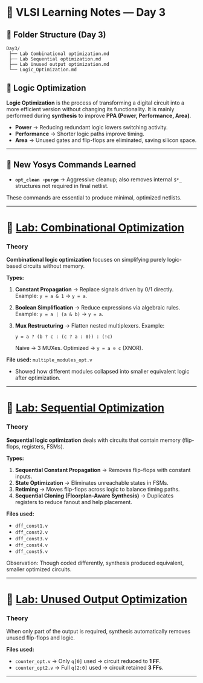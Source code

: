 
# 📘 VLSI Learning Notes — Day 3

## 📂 Folder Structure (Day 3)

```
Day3/
 ├── Lab Combinational optimization.md
 ├── Lab Sequential optimization.md
 ├── Lab Unused output optimization.md
 └── Logic_Optimization.md
```



## 🔹 Logic Optimization

**Logic Optimization** is the process of transforming a digital circuit into a more efficient version without changing its functionality.
It is mainly performed during **synthesis** to improve **PPA (Power, Performance, Area)**.

* **Power** → Reducing redundant logic lowers switching activity.
* **Performance** → Shorter logic paths improve timing.
* **Area** → Unused gates and flip-flops are eliminated, saving silicon space.

---

## 🔹 New Yosys Commands Learned

* **`opt_clean -purge`** → Aggressive cleanup; also removes internal `$*_` structures not required in final netlist.

These commands are essential to produce minimal, optimized netlists.

---

# 🧪 [Lab: Combinational Optimization](./Lab%20Combinational%20optimization.md)

### Theory

**Combinational logic optimization** focuses on simplifying purely logic-based circuits without memory.

**Types:**

1. **Constant Propagation** → Replace signals driven by 0/1 directly. Example: `y = a & 1` → `y = a`.
2. **Boolean Simplification** → Reduce expressions via algebraic rules. Example: `y = a | (a & b)` → `y = a`.
3. **Mux Restructuring** → Flatten nested multiplexers. Example:

   ```
   y = a ? (b ? c : (c ? a : 0)) : (!c)
   ```

   Naive → 3 MUXes.
   Optimized → `y = a ⊙ c` (XNOR).

**File used:** `multiple_modules_opt.v`

* Showed how different modules collapsed into smaller equivalent logic after optimization.

---

# 🧪 [Lab: Sequential Optimization](./Lab%20Sequential%20optimization.md)

### Theory

**Sequential logic optimization** deals with circuits that contain memory (flip-flops, registers, FSMs).

**Types:**

1. **Sequential Constant Propagation** → Removes flip-flops with constant inputs.
2. **State Optimization** → Eliminates unreachable states in FSMs.
3. **Retiming** → Moves flip-flops across logic to balance timing paths.
4. **Sequential Cloning (Floorplan-Aware Synthesis)** → Duplicates registers to reduce fanout and help placement.

**Files used:**

* `dff_const1.v`
* `dff_const2.v`
* `dff_const3.v`
* `dff_const4.v`
* `dff_const5.v`

Observation: Though coded differently, synthesis produced equivalent, smaller optimized circuits.

---

# 🧪 [Lab: Unused Output Optimization](./Lab%20Unused%20output%20optimization.md)

### Theory

When only part of the output is required, synthesis automatically removes unused flip-flops and logic.

**Files used:**

* `counter_opt.v` → Only `q[0]` used → circuit reduced to **1 FF**.
* `counter_opt2.v` → Full `q[2:0]` used → circuit retained **3 FFs**.

---


